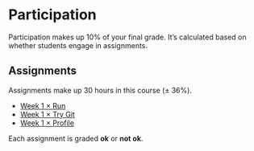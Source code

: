 # Participation

Participation makes up 10% of your final grade.  It’s calculated based on
whether students engage in assignments.

## Assignments

Assignments make up 30 hours in this course (± 36%).

*   [Week 1 × Run](week-1.md#run)
*   [Week 1 × Try Git](week-1.md#try-git)
*   [Week 1 × Profile](week-1.md#profile)

<!--
TODO: Fill out assignments.
-->

Each assignment is graded **ok** or **not ok**.
